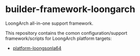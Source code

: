 builder-framework-loongarch
===

LoongArch all-in-one support framework.

This repository contains the comon configuration/support framework/scripts for
LoongArch platform targets:

- [platform-loongsonla64](https://github.com/loongson-community/platform-loongsonla64)
